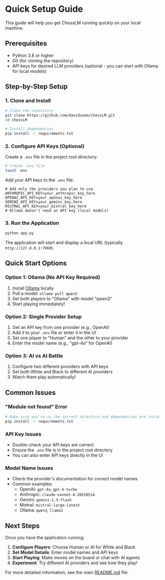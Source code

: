 # Quick Setup Guide

This guide will help you get ChessLM running quickly on your local machine.

## Prerequisites

- Python 3.8 or higher
- Git (for cloning the repository)
- API keys for desired LLM providers (optional - you can start with Ollama for local models)

## Step-by-Step Setup

### 1. Clone and Install

```bash
# Clone the repository
git clone https://github.com/davidzuma/chessLM.git
cd chessLM

# Install dependencies
pip install -r requirements.txt
```

### 2. Configure API Keys (Optional)

Create a `.env` file in the project root directory:

```bash
# Create .env file
touch .env
```

Add your API keys to the `.env` file:

```env
# Add only the providers you plan to use
ANTHROPIC_API_KEY=your_anthropic_key_here
OPENAI_API_KEY=your_openai_key_here
GEMINI_API_KEY=your_gemini_key_here
MISTRAL_API_KEY=your_mistral_key_here
# Ollama doesn't need an API key (local models)
```

### 3. Run the Application

```bash
python app.py
```

The application will start and display a local URL (typically `http://127.0.0.1:7860`).

## Quick Start Options

### Option 1: Ollama (No API Key Required)
1. Install [Ollama](https://ollama.com/) locally
2. Pull a model: `ollama pull qwen3`
3. Set both players to "Ollama" with model "qwen3"
4. Start playing immediately!

### Option 2: Single Provider Setup
1. Get an API key from one provider (e.g., OpenAI)
2. Add it to your `.env` file or enter it in the UI
3. Set one player to "Human" and the other to your provider
4. Enter the model name (e.g., "gpt-4o" for OpenAI)

### Option 3: AI vs AI Battle
1. Configure two different providers with API keys
2. Set both White and Black to different AI providers
3. Watch them play automatically!

## Common Issues

### "Module not found" Error
```bash
# Make sure you're in the correct directory and dependencies are installed
pip install -r requirements.txt
```

### API Key Issues
- Double-check your API keys are correct
- Ensure the `.env` file is in the project root directory
- You can also enter API keys directly in the UI

### Model Name Issues
- Check the provider's documentation for correct model names
- Common examples:
  - OpenAI: `gpt-4o`, `gpt-4-turbo`
  - Anthropic: `claude-sonnet-4-20250514`
  - Gemini: `gemini-1.5-flash`
  - Mistral: `mistral-large-latest`
  - Ollama: `qwen3`, `llama3`

## Next Steps

Once you have the application running:

1. **Configure Players**: Choose Human or AI for White and Black
2. **Set Model Details**: Enter model names and API keys
3. **Start Playing**: Make moves on the board or chat with AI agents
4. **Experiment**: Try different AI providers and see how they play!

For more detailed information, see the main [README.md](README.md) file.

